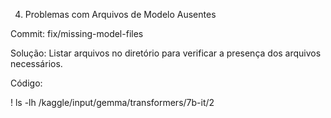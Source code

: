 4. Problemas com Arquivos de Modelo Ausentes

Commit: fix/missing-model-files

Solução: Listar arquivos no diretório para verificar a presença dos arquivos necessários.

Código:

! ls -lh /kaggle/input/gemma/transformers/7b-it/2

